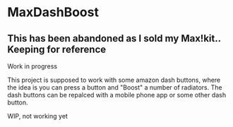 # MaxDashBoost

## This has been abandoned as I sold my Max!kit.. Keeping for reference

Work in progress

This project is supposed to work with some amazon dash buttons, where the idea is you can press a button and "Boost" a number of radiators.
The dash buttons can be repalced with a mobile phone app or some other dash button.

WIP, not working yet
